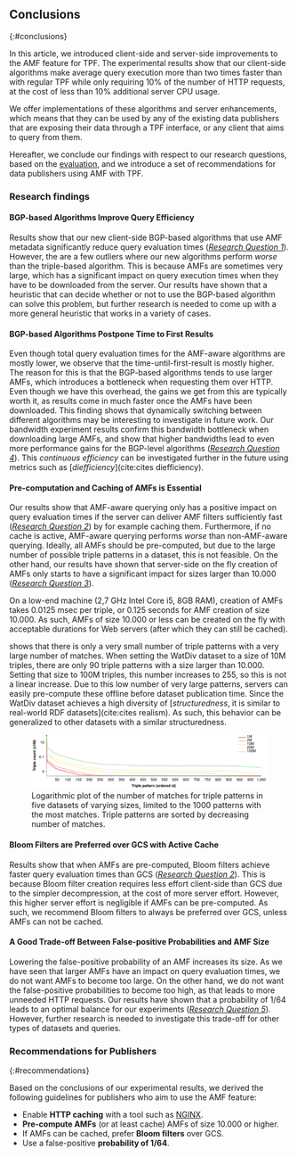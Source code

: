 ## Conclusions
{:#conclusions}

In this article, we introduced client-side and server-side improvements
to the AMF feature for TPF.
The experimental results show that our client-side algorithms make average query execution more than two times faster than with regular TPF
while only requiring 10% of the number of HTTP requests,
at the cost of less than 10% additional server CPU usage.

We offer implementations of these algorithms and server enhancements,
which means that they can be used by any of the existing data publishers
that are exposing their data through a TPF interface,
or any client that aims to query from them.

Hereafter, we conclude our findings with respect to our research questions,
based on the [evaluation](#evaluation),
and we introduce a set of recommendations for data publishers using AMF with TPF.

### Research findings

#### BGP-based Algorithms Improve Query Efficiency

Results show that our new client-side BGP-based algorithms that use AMF metadata
significantly reduce query evaluation times  (_[Research Question 1](#question-combine)_).
However, the are a few outliers where our new algorithms perform _worse_ than the triple-based algorithm.
This is because AMFs are sometimes very large,
which has a significant impact on query execution times when they have to be downloaded from the server.
Our results have shown that a heuristic that can decide whether or not to use the BGP-based algorithm can solve this problem,
but further research is needed to come up with a more general heuristic that works in a variety of cases.

#### BGP-based Algorithms Postpone Time to First Results

Even though total query evaluation times for the AMF-aware algorithms are mostly lower,
we observe that the time-until-first-result is mostly higher.
The reason for this is that the BGP-based algorithms tends to use larger AMFs,
which introduces a bottleneck when requesting them over HTTP.
Even though we have this overhead, the gains we get from this are typically worth it,
as results come in much faster once the AMFs have been downloaded.
This finding shows that dynamically switching between different algorithms may be interesting to investigate in future work.
Our bandwidth experiment results confirm this bandwidth bottleneck when downloading large AMFs,
and show that higher bandwidths lead to even more performance gains
for the BGP-level algorithms (_[Research Question 4](#question-bandwidth)_).
This _continuous efficiency_ can be investigated further in the future
using metrics such as [_diefficiency_](cite:cites diefficiency).

#### Pre-computation and Caching of AMFs is Essential

Our results show that AMF-aware querying only has a positive impact on query evaluation times
if the server can deliver AMF filters sufficiently fast (_[Research Question 2](#question-cache)_)
by for example caching them.
Furthermore, if no cache is active, AMF-aware querying performs _worse_ than non-AMF-aware querying.
Ideally, all AMFs should be pre-computed, but due to the large number of possible triple patterns in a dataset,
this is not feasible.
On the other hand, our results have shown that server-side on the fly creation of AMFs
only starts to have a significant impact for sizes larger than 10.000 (_[Research Question 3](#question-dynamic-restriction)_).

On a low-end machine (2,7 GHz Intel Core i5, 8GB RAM), creation of AMFs takes 0.0125 msec per triple,
or 0.125 seconds for AMF creation of size 10.000.
As such, AMFs of size 10.000 or less can be created on the fly with acceptable durations for Web servers
(after which they can still be cached).

[](#plot_triple_pattern_counts) shows that there is only a very small number of triple patterns with a very large number of matches.
When setting the WatDiv dataset to a size of 10M triples, there are only 90 triple patterns with a size larger than 10.000.
Setting that size to 100M triples, this number increases to 255, so this is not a linear increase.
Due to this low number of very large patterns,
servers can easily pre-compute these offline before dataset publication time.
Since the WatDiv dataset achieves a high diversity of [_structuredness_, it is similar to real-world RDF datasets](cite:cites realism).
As such, this behavior can be generalized to other datasets with a similar structuredness.

<figure id="plot_triple_pattern_counts">
<center>
<img src="img/triple_pattern_counts/plot_counts.svg" alt="Triple pattern counts" class="plot_non_c">
</center>
<figcaption markdown="block">
Logarithmic plot of the number of matches for triple patterns in five datasets of varying sizes,
limited to the 1000 patterns with the most matches.
Triple patterns are sorted by decreasing number of matches.
</figcaption>
</figure>

#### Bloom Filters are Preferred over GCS with Active Cache

Results show that when AMFs are pre-computed,
Bloom filters achieve faster query evaluation times than GCS (_[Research Question 2](#question-cache)_).
This is because Bloom filter creation requires less effort client-side than GCS due to the simpler decompression,
at the cost of more server effort.
However, this higher server effort is negligible if AMFs can be pre-computed.
As such, we recommend Bloom filters to always be preferred over GCS, unless AMFs can not be cached.

#### A Good Trade-off Between False-positive Probabilities and AMF Size

Lowering the false-positive probability of an AMF increases its size.
As we have seen that larger AMFs have an impact on query evaluation times,
we do not want AMFs to become too large.
On the other hand, we do not want the false-positive probabilities to become too high,
as that leads to more unneeded HTTP requests.
Our results have shown that a probability of 1/64 leads to an optimal balance for our experiments (_[Research Question 5](#question-probabilities)_).
However, further research is needed to investigate this trade-off for other types of datasets and queries.

### Recommendations for Publishers
{:#recommendations}

Based on the conclusions of our experimental results,
we derived the following guidelines for publishers who aim to use the AMF feature:

* Enable **HTTP caching** with a tool such as [NGINX](https://www.nginx.com/).
* **Pre-compute AMFs** (or at least cache) AMFs of size 10.000 or higher.
* If AMFs can be cached, prefer **Bloom filters** over GCS.
* Use a false-positive **probability of 1/64**.
